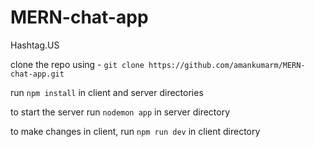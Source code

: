# MERN-chat-app
Hashtag.US

clone the repo using - `git clone https://github.com/amankumarm/MERN-chat-app.git`

run `npm install` in client and server directories

to start the server run `nodemon app` in server directory

to make changes in client, run `npm run dev` in client directory
